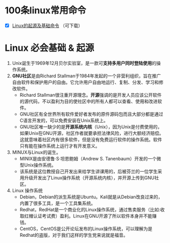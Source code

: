# 100条linux常用命令

- [x] [Linux的起源及基础命令](https://github.com/AlphaXiao/CTF-Linux-basics/blob/main/100%20%E5%A4%9A%E4%B8%AALinux%20%E5%B8%B8%E7%94%A8%E5%91%BD%E4%BB%A4.pdf)  （可下载）

# Linux 必会基础 & 起源
1. Unix诞生于1969年12月贝尔实验室，是一款可**支持多用户同时登陆使用**的操作系统。
2. **GNU社区**是由Richard Stallman于1984年发起的一个非营利组织，旨在推广自由软件和保护用户的自由。它允许用户自由地运行、复制、分发、学习和修改软件。
    - Richard Stallman很注重开源理念。**开源**强调的是开发人员应该公开软件的源代码，不以盈利为目的使社区中的所有人都可以查看、使用和改进软件。
    - GNU社区有全世界所有软件爱好者发布的原件源码包而且大部分都是通过C语言开发的，可以免费安装在Unix系统上。
    - GNU社区唯一缺少的是**开源系统内核**（Unix），因为Unix是付费使用的，如果Unix在GNU开源，社区作者就要承担法律风险，进行大额经济赔偿。这就意味着社区内有很多软件，但是没有免费运行软件的操作系统。软件只有能在操作系统上运行才有开发意义。
3. MINUX与Linux的诞生。
    - MINIX是由安德鲁·S·坦恩鲍姆（Andrew S. Tanenbaum）开发的一个微型Unix操作系统。
    - 该系统是这位教授自己开发出来给学生讲课用的，后被芬兰的一位学生采用升级开发出了Linux操作系统（开源系统内核），并开源上传到GNU社区。
4. Linux 操作系统
    - Debian，Debian的派生系统是Ubuntu。Kali就是从Debian改良过来的，内置了很多工具，是一个工具集系统。
    - Redhat，RedHat是一个商业化的Linux操作系统，通过售卖服务（比如:收取红帽认证考试费）盈利。Linux在GNU开源了所以软件本身并不能赚钱。
    - CentOS，CentOS是公开论坛发布的Linux操作系统，可以理解为是Redhat的盗版，对于我们这样的学生党来说就是福音。
